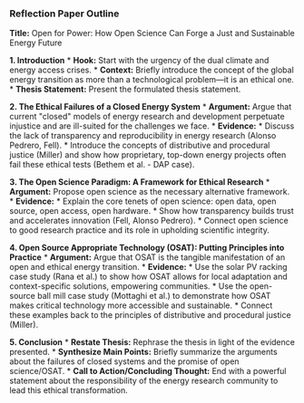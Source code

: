 ### Reflection Paper Outline

**Title:** Open for Power: How Open Science Can Forge a Just and Sustainable Energy Future

**1. Introduction**
    *   **Hook:** Start with the urgency of the dual climate and energy access crises.
    *   **Context:** Briefly introduce the concept of the global energy transition as more than a technological problem—it is an ethical one.
    *   **Thesis Statement:** Present the formulated thesis statement.

**2. The Ethical Failures of a Closed Energy System**
    *   **Argument:** Argue that current "closed" models of energy research and development perpetuate injustice and are ill-suited for the challenges we face.
    *   **Evidence:**
        *   Discuss the lack of transparency and reproducibility in energy research (Alonso Pedrero, Fell).
        *   Introduce the concepts of distributive and procedural justice (Miller) and show how proprietary, top-down energy projects often fail these ethical tests (Bethem et al. - DAP case).

**3. The Open Science Paradigm: A Framework for Ethical Research**
    *   **Argument:** Propose open science as the necessary alternative framework.
    *   **Evidence:**
        *   Explain the core tenets of open science: open data, open source, open access, open hardware.
        *   Show how transparency builds trust and accelerates innovation (Fell, Alonso Pedrero).
        *   Connect open science to good research practice and its role in upholding scientific integrity.

**4. Open Source Appropriate Technology (OSAT): Putting Principles into Practice**
    *   **Argument:** Argue that OSAT is the tangible manifestation of an open and ethical energy transition.
    *   **Evidence:**
        *   Use the solar PV racking case study (Rana et al.) to show how OSAT allows for local adaptation and context-specific solutions, empowering communities.
        *   Use the open-source ball mill case study (Mottaghi et al.) to demonstrate how OSAT makes critical technology more accessible and sustainable.
        *   Connect these examples back to the principles of distributive and procedural justice (Miller).

**5. Conclusion**
    *   **Restate Thesis:** Rephrase the thesis in light of the evidence presented.
    *   **Synthesize Main Points:** Briefly summarize the arguments about the failures of closed systems and the promise of open science/OSAT.
    *   **Call to Action/Concluding Thought:** End with a powerful statement about the responsibility of the energy research community to lead this ethical transformation. 
